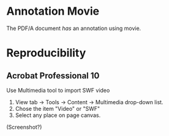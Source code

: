 # Annotation Movie
The PDF/A document _has_ an annotation using movie.
# Reproducibility
## Acrobat Professional 10
Use Multimedia tool to import SWF video

1. View tab ->  Tools -> Content -> Multimedia drop-down list.
2. Chose the item "Video" or "SWF"
3. Select any place on page canvas.

(Screenshot?)
